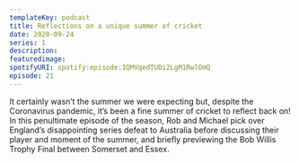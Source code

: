 ```yaml
---
templateKey: podcast
title: Reflections on a unique summer of cricket
date: 2020-09-24
series: 1
description: 
featuredimage: 
spotifyURI: spotify:episode:1QMVqedTUDi2LgM1RwlOmQ
episode: 21
---
```

It certainly wasn’t the summer we were expecting but, despite the Coronavirus pandemic, it’s been a fine summer of cricket to reflect back on! In this penultimate episode of the season, Rob and Michael pick over England’s disappointing series defeat to Australia before discussing their player and moment of the summer, and briefly previewing the Bob Willis Trophy Final between Somerset and Essex.